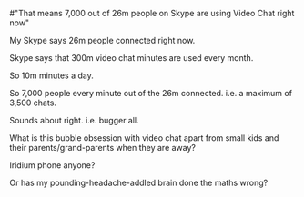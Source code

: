 #"That means 7,000 out of 26m people on Skype are using Video Chat right now"


 <div>My Skype says 26m people connected right now.</div><p />Skype says that 300m video chat minutes are used every month.<p /><div>So 10m minutes a day.</div><p /><div>So 7,000 people every minute out of the 26m connected. i.e. a maximum of 3,500 chats.<p /><div>Sounds about right. i.e. bugger all. <p /></div></div><div>What is this bubble obsession with video chat apart from small kids and their parents/grand-parents when they are away?</div><p /><div>Iridium phone anyone?</div><p /><div> Or has my pounding-headache-addled brain done the maths wrong?</div>
 